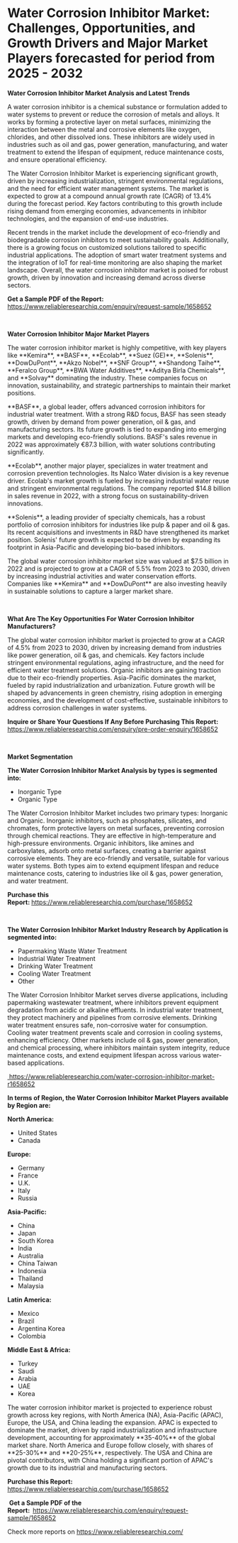 <p><h1>Water Corrosion Inhibitor Market: Challenges, Opportunities, and Growth Drivers and Major Market Players forecasted for period from 2025 - 2032</h1></p><p><strong>Water Corrosion Inhibitor Market Analysis and Latest Trends</strong></p>
<p><p>A water corrosion inhibitor is a chemical substance or formulation added to water systems to prevent or reduce the corrosion of metals and alloys. It works by forming a protective layer on metal surfaces, minimizing the interaction between the metal and corrosive elements like oxygen, chlorides, and other dissolved ions. These inhibitors are widely used in industries such as oil and gas, power generation, manufacturing, and water treatment to extend the lifespan of equipment, reduce maintenance costs, and ensure operational efficiency.</p><p>The Water Corrosion Inhibitor Market is experiencing significant growth, driven by increasing industrialization, stringent environmental regulations, and the need for efficient water management systems. The market is expected to grow at a compound annual growth rate (CAGR) of 13.4% during the forecast period. Key factors contributing to this growth include rising demand from emerging economies, advancements in inhibitor technologies, and the expansion of end-use industries.</p><p>Recent trends in the market include the development of eco-friendly and biodegradable corrosion inhibitors to meet sustainability goals. Additionally, there is a growing focus on customized solutions tailored to specific industrial applications. The adoption of smart water treatment systems and the integration of IoT for real-time monitoring are also shaping the market landscape. Overall, the water corrosion inhibitor market is poised for robust growth, driven by innovation and increasing demand across diverse sectors.</p></p>
<p><strong>Get a Sample PDF of the Report:&nbsp;</strong> <a href="https://www.reliableresearchiq.com/enquiry/request-sample/1658652?utm_campaign=2139&utm_medium=2&utm_source=Github&utm_content=ia&utm_term=26012025&utm_id=water-corrosion-inhibitor">https://www.reliableresearchiq.com/enquiry/request-sample/1658652</a></p>
<p>&nbsp;</p>
<p><strong>Water Corrosion Inhibitor Major Market Players</strong></p>
<p><p>The water corrosion inhibitor market is highly competitive, with key players like **Kemira**, **BASF**, **Ecolab**, **Suez (GE)**, **Solenis**, **DowDuPont**, **Akzo Nobel**, **SNF Group**, **Shandong Taihe**, **Feralco Group**, **BWA Water Additives**, **Aditya Birla Chemicals**, and **Solvay** dominating the industry. These companies focus on innovation, sustainability, and strategic partnerships to maintain their market positions.</p><p>**BASF**, a global leader, offers advanced corrosion inhibitors for industrial water treatment. With a strong R&D focus, BASF has seen steady growth, driven by demand from power generation, oil & gas, and manufacturing sectors. Its future growth is tied to expanding into emerging markets and developing eco-friendly solutions. BASF's sales revenue in 2022 was approximately €87.3 billion, with water solutions contributing significantly.</p><p>**Ecolab**, another major player, specializes in water treatment and corrosion prevention technologies. Its Nalco Water division is a key revenue driver. Ecolab's market growth is fueled by increasing industrial water reuse and stringent environmental regulations. The company reported $14.8 billion in sales revenue in 2022, with a strong focus on sustainability-driven innovations.</p><p>**Solenis**, a leading provider of specialty chemicals, has a robust portfolio of corrosion inhibitors for industries like pulp & paper and oil & gas. Its recent acquisitions and investments in R&D have strengthened its market position. Solenis' future growth is expected to be driven by expanding its footprint in Asia-Pacific and developing bio-based inhibitors.</p><p>The global water corrosion inhibitor market size was valued at $7.5 billion in 2022 and is projected to grow at a CAGR of 5.5% from 2023 to 2030, driven by increasing industrial activities and water conservation efforts. Companies like **Kemira** and **DowDuPont** are also investing heavily in sustainable solutions to capture a larger market share.</p></p>
<p>&nbsp;</p>
<p><strong>What Are The Key Opportunities For Water Corrosion Inhibitor Manufacturers?</strong></p>
<p><p>The global water corrosion inhibitor market is projected to grow at a CAGR of 4.5% from 2023 to 2030, driven by increasing demand from industries like power generation, oil & gas, and chemicals. Key factors include stringent environmental regulations, aging infrastructure, and the need for efficient water treatment solutions. Organic inhibitors are gaining traction due to their eco-friendly properties. Asia-Pacific dominates the market, fueled by rapid industrialization and urbanization. Future growth will be shaped by advancements in green chemistry, rising adoption in emerging economies, and the development of cost-effective, sustainable inhibitors to address corrosion challenges in water systems.</p></p>
<p><strong>Inquire or Share Your Questions If Any Before Purchasing This Report:</strong> <a href="https://www.reliableresearchiq.com/enquiry/pre-order-enquiry/1658652?utm_campaign=2139&utm_medium=2&utm_source=Github&utm_content=ia&utm_term=26012025&utm_id=water-corrosion-inhibitor">https://www.reliableresearchiq.com/enquiry/pre-order-enquiry/1658652</a></p>
<p>&nbsp;</p>
<p><strong>Market Segmentation</strong></p>
<p><strong>The Water Corrosion Inhibitor Market Analysis by types is segmented into:</strong></p>
<p><ul><li>Inorganic Type</li><li>Organic Type</li></ul></p>
<p><p>The Water Corrosion Inhibitor Market includes two primary types: Inorganic and Organic. Inorganic inhibitors, such as phosphates, silicates, and chromates, form protective layers on metal surfaces, preventing corrosion through chemical reactions. They are effective in high-temperature and high-pressure environments. Organic inhibitors, like amines and carboxylates, adsorb onto metal surfaces, creating a barrier against corrosive elements. They are eco-friendly and versatile, suitable for various water systems. Both types aim to extend equipment lifespan and reduce maintenance costs, catering to industries like oil & gas, power generation, and water treatment.</p></p>
<p><strong>Purchase this Report:&nbsp;</strong><a href="https://www.reliableresearchiq.com/purchase/1658652?utm_campaign=2139&utm_medium=2&utm_source=Github&utm_content=ia&utm_term=26012025&utm_id=water-corrosion-inhibitor">https://www.reliableresearchiq.com/purchase/1658652</a></p>
<p>&nbsp;</p>
<p><strong>The Water Corrosion Inhibitor Market Industry Research by Application is segmented into:</strong></p>
<p><ul><li>Papermaking Waste Water Treatment</li><li>Industrial Water Treatment</li><li>Drinking Water Treatment</li><li>Cooling Water Treatment</li><li>Other</li></ul></p>
<p><p>The Water Corrosion Inhibitor Market serves diverse applications, including papermaking wastewater treatment, where inhibitors prevent equipment degradation from acidic or alkaline effluents. In industrial water treatment, they protect machinery and pipelines from corrosive elements. Drinking water treatment ensures safe, non-corrosive water for consumption. Cooling water treatment prevents scale and corrosion in cooling systems, enhancing efficiency. Other markets include oil & gas, power generation, and chemical processing, where inhibitors maintain system integrity, reduce maintenance costs, and extend equipment lifespan across various water-based applications.</p></p>
<p><a href="https://www.reliableresearchiq.com/water-corrosion-inhibitor-market-r1658652?utm_campaign=2139&utm_medium=2&utm_source=Github&utm_content=ia&utm_term=26012025&utm_id=water-corrosion-inhibitor">&nbsp;https://www.reliableresearchiq.com/water-corrosion-inhibitor-market-r1658652</a></p>
<p><strong>In terms of Region, the Water Corrosion Inhibitor Market Players available by Region are:</strong></p>
<p>
    <p> <strong> North America: </strong>
        <ul>
            <li>United States</li>
            <li>Canada</li>
        </ul>
        </p> 
    <p> <strong> Europe: </strong>
        <ul>
            <li>Germany</li>
            <li>France</li>
            <li>U.K.</li>
            <li>Italy</li>
            <li>Russia</li>
        </ul>
        </p> 
    <p> <strong> Asia-Pacific: </strong>
        <ul>
            <li>China</li>
            <li>Japan</li>
            <li>South Korea</li>
            <li>India</li>
            <li>Australia</li>
            <li>China Taiwan</li>
            <li>Indonesia</li>
            <li>Thailand</li>
            <li>Malaysia</li>
        </ul>
        </p> 
    <p> <strong> Latin America: </strong>
        <ul>
            <li>Mexico</li>
            <li>Brazil</li>
            <li>Argentina Korea</li>
            <li>Colombia</li>
        </ul>
        </p> 
    <p> <strong> Middle East & Africa: </strong>
        <ul>
            <li>Turkey</li>
            <li>Saudi</li>
            <li>Arabia</li>
            <li>UAE</li>
            <li>Korea</li>
        </ul>
    </p>
    </p>
<p><p>The water corrosion inhibitor market is projected to experience robust growth across key regions, with North America (NA), Asia-Pacific (APAC), Europe, the USA, and China leading the expansion. APAC is expected to dominate the market, driven by rapid industrialization and infrastructure development, accounting for approximately **35-40%** of the global market share. North America and Europe follow closely, with shares of **25-30%** and **20-25%**, respectively. The USA and China are pivotal contributors, with China holding a significant portion of APAC's growth due to its industrial and manufacturing sectors.</p></p>
<p><strong>Purchase this Report: </strong><a href="https://www.reliableresearchiq.com/purchase/1658652?utm_campaign=2139&utm_medium=2&utm_source=Github&utm_content=ia&utm_term=26012025&utm_id=water-corrosion-inhibitor">https://www.reliableresearchiq.com/purchase/1658652</a></p>
<p>&nbsp;<strong>Get a Sample PDF of the Report:&nbsp;&nbsp;</strong><a href="https://www.reliableresearchiq.com/enquiry/request-sample/1658652?utm_campaign=2139&utm_medium=2&utm_source=Github&utm_content=ia&utm_term=26012025&utm_id=water-corrosion-inhibitor">https://www.reliableresearchiq.com/enquiry/request-sample/1658652</a></p>
<p><strong></strong></p>
<p>Check more reports on <a href="https://www.reliableresearchiq.com/?utm_campaign=2139&utm_medium=2&utm_source=Github&utm_content=ia&utm_term=26012025&utm_id=water-corrosion-inhibitor">https://www.reliableresearchiq.com/</a></p>